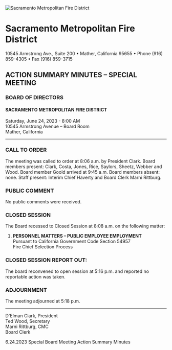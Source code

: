 <!-- Page 1 -->
![Sacramento Metropolitan Fire District](https://www.sacmetrofiredistrict.org/images/logo.png)

# Sacramento Metropolitan Fire District
10545 Armstrong Ave., Suite 200 • Mather, California 95655 • Phone (916) 859-4305 • Fax (916) 859-3715

## ACTION SUMMARY MINUTES – SPECIAL MEETING

### BOARD OF DIRECTORS
#### SACRAMENTO METROPOLITAN FIRE DISTRICT
Saturday, June 24, 2023 - 8:00 AM  
10545 Armstrong Avenue – Board Room  
Mather, California

---

### CALL TO ORDER
The meeting was called to order at 8:06 a.m. by President Clark. Board members present: Clark, Costa, Jones, Rice, Saylors, Sheetz, Webber and Wood. Board member Goold arrived at 9:45 a.m. Board members absent: none. Staff present: Interim Chief Haverty and Board Clerk Marni Rittburg.

### PUBLIC COMMENT
No public comments were received.

### CLOSED SESSION
The Board recessed to Closed Session at 8:08 a.m. on the following matter:

1. **PERSONNEL MATTERS – PUBLIC EMPLOYEE EMPLOYMENT**  
   Pursuant to California Government Code Section 54957  
   Fire Chief Selection Process

### CLOSED SESSION REPORT OUT:
The board reconvened to open session at 5:16 p.m. and reported no reportable action was taken.

### ADJOURNMENT
The meeting adjourned at 5:18 p.m.

---

D'Elman Clark, President  
Ted Wood, Secretary  
Marni Rittburg, CMC  
Board Clerk  

6.24.2023 Special Board Meeting Action Summary Minutes
